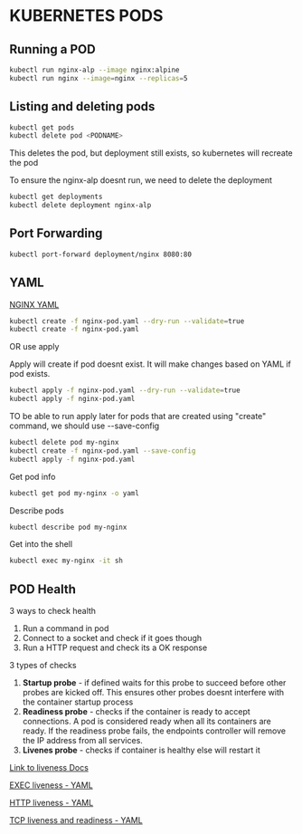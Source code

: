 # KUBERNETES PODS

## Running a POD

```bash
kubectl run nginx-alp --image nginx:alpine
kubectl run nginx --image=nginx --replicas=5
```

## Listing and deleting pods

```bash
kubectl get pods
kubectl delete pod <PODNAME>
```

This deletes the pod, but deployment still exists, so kubernetes will recreate the pod

To ensure the nginx-alp doesnt run, we need to delete the deployment

```bash
kubectl get deployments
kubectl delete deployment nginx-alp
```

## Port Forwarding

```bash
kubectl port-forward deployment/nginx 8080:80
```

## YAML

[NGINX YAML](02-pods/nginx-pod.yaml)

```bash
kubectl create -f nginx-pod.yaml --dry-run --validate=true
kubectl create -f nginx-pod.yaml
```

OR use apply

Apply will create if pod doesnt exist. It will make changes based on YAML if pod exists.

```bash
kubectl apply -f nginx-pod.yaml --dry-run --validate=true
kubectl apply -f nginx-pod.yaml
```

TO be able to run apply later for pods that are created using "create" command, we should use --save-config

```bash
kubectl delete pod my-nginx
kubectl create -f nginx-pod.yaml --save-config
kubectl apply -f nginx-pod.yaml
```

Get pod info

```bash
kubectl get pod my-nginx -o yaml
```

Describe pods

```bash
kubectl describe pod my-nginx
```

Get into the shell

```bash
kubectl exec my-nginx -it sh
```

## POD Health

3 ways to check health

1. Run a command in pod
2. Connect to a socket and check if it goes though
3. Run a HTTP request and check its a OK response

3 types of checks

1. **Startup probe** - if defined waits for this probe to succeed before other probes are kicked off. This ensures other probes doesnt interfere with the container startup process
2. **Readiness probe** - checks if the container is ready to accept connections. A pod is considered ready when all its containers are ready. If the readiness probe fails, the endpoints controller will remove the IP address from all services.
3. **Livenes probe** - checks if container is healthy else will restart it

[Link to liveness Docs](https://kubernetes.io/docs/tasks/configure-pod-container/configure-liveness-readiness-startup-probes/)

[EXEC liveness - YAML](02-pods/exec-liveness.yaml)

[HTTP liveness - YAML](02-pods/nginx-pod-liveness.yaml)

[TCP liveness and readiness - YAML](02-pods/tcp-liveness-readiness.yaml)
